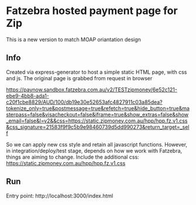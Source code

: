 # Fatzebra hosted payment page for Zip
This is a new version to match MOAP oriantation design

## Info
Created via express-generator to host a simple static HTML page, with css and js.
The original page is grabbed from request in browser

https://paynow.sandbox.fatzebra.com.au/v2/TESTzipmoney/6e52c121-ebe9-4bb8-ada1-c20f1cbe8829/AUD/100/db19e30e52653afc4827911c03a85dea?tokenize_only=true&postmessage=true&refetch=true&hide_button=true&masterpass=false&visacheckout=false&iframe=true&show_extras=false&show_email=false&l=v2&&css=https://static.zipmoney.com.au/hpp/hpp.fz.v1.css&css_signature=21583f9f9c5b9e98460739d5dd990273&return_target=_self

So we can apply new css style and retain all javascript functions. However, in integration/deploy/test stage, depends on how we work with Fatzebra, things are aiming to change.
Include the additional css: https://static.zipmoney.com.au/hpp/hpp.fz.v1.css

## Run
Entry point: http://localhost:3000/index.html
